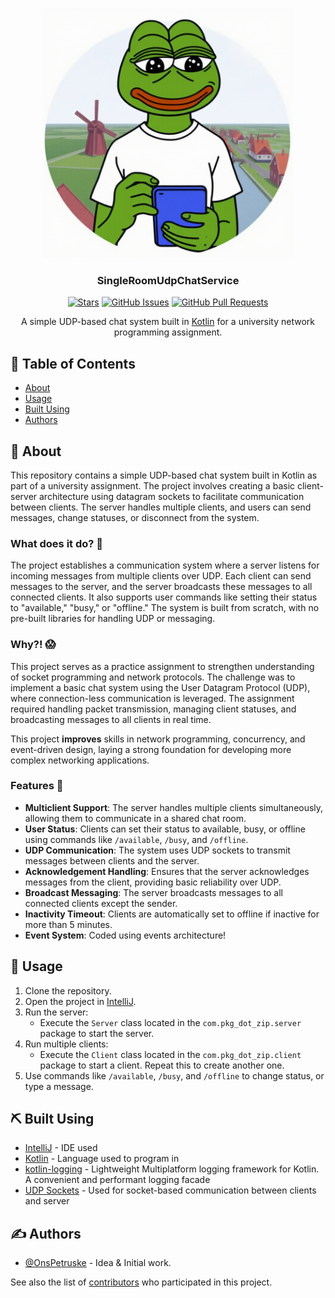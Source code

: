 <p align="center">
  <a href="https://github.com/pkg-dot-zip/SingleRoomUdpChatService/" rel="noopener">
    <img width=400px height=400px src="docs/logo.png" alt="Project logo"></a>
</p>

<h3 align="center">SingleRoomUdpChatService</h3>

<div align="center">

  [![Stars](https://img.shields.io/github/stars/pkg-dot-zip/SingleRoomUdpChatService.svg)](https://github.com/pkg-dot-zip/SingleRoomUdpChatService/stargazers)
  [![GitHub Issues](https://img.shields.io/github/issues/pkg-dot-zip/SingleRoomUdpChatService.svg)](https://github.com/pkg-dot-zip/SingleRoomUdpChatService/issues)
  [![GitHub Pull Requests](https://img.shields.io/github/issues-pr/pkg-dot-zip/SingleRoomUdpChatService.svg)](https://github.com/pkg-dot-zip/SingleRoomUdpChatService/pulls)

</div>

<p align="center">A simple UDP-based chat system built in <a href="https://kotlinlang.org/">Kotlin</a> for a university network programming assignment.
</p>

## 📝 Table of Contents
- [About](#about)
- [Usage](#usage)
- [Built Using](#built_using)
- [Authors](#authors)

## 🧐 About <a name="about"></a>
This repository contains a simple UDP-based chat system built in Kotlin as part of a university assignment. The project involves creating a basic client-server architecture using datagram sockets to facilitate communication between clients. The server handles multiple clients, and users can send messages, change statuses, or disconnect from the system.

### What does it do? 🤔
The project establishes a communication system where a server listens for incoming messages from multiple clients over UDP. Each client can send messages to the server, and the server broadcasts these messages to all connected clients. It also supports user commands like setting their status to "available," "busy," or "offline." The system is built from scratch, with no pre-built libraries for handling UDP or messaging.

### Why?! 😱
This project serves as a practice assignment to strengthen understanding of socket programming and network protocols. The challenge was to implement a basic chat system using the User Datagram Protocol (UDP), where connection-less communication is leveraged. The assignment required handling packet transmission, managing client statuses, and broadcasting messages to all clients in real time.

This project **improves** skills in network programming, concurrency, and event-driven design, laying a strong foundation for developing more complex networking applications.

### Features 🌟
- **Multiclient Support**: The server handles multiple clients simultaneously, allowing them to communicate in a shared chat room.
- **User Status**: Clients can set their status to available, busy, or offline using commands like `/available`, `/busy`, and `/offline`.
- **UDP Communication**: The system uses UDP sockets to transmit messages between clients and the server.
- **Acknowledgement Handling**: Ensures that the server acknowledges messages from the client, providing basic reliability over UDP.
- **Broadcast Messaging**: The server broadcasts messages to all connected clients except the sender.
- **Inactivity Timeout**: Clients are automatically set to offline if inactive for more than 5 minutes.
- **Event System**: Coded using events architecture!
  
## 🎈 Usage <a name="usage"></a>
1. Clone the repository.
1. Open the project in [IntelliJ](https://www.jetbrains.com/idea/).
1. Run the server:
    - Execute the `Server` class located in the `com.pkg_dot_zip.server` package to start the server.
1. Run multiple clients:
    - Execute the `Client` class located in the `com.pkg_dot_zip.client` package to start a client. Repeat this to create another one.
1. Use commands like `/available`, `/busy`, and `/offline` to change status, or type a message.

## ⛏️ Built Using <a name = "built_using"></a>
- [IntelliJ](https://www.jetbrains.com/idea/) - IDE used
- [Kotlin](https://kotlinlang.org/) - Language used to program in
- [kotlin-logging](https://github.com/oshai/kotlin-logging) - Lightweight Multiplatform logging framework for Kotlin. A convenient and performant logging facade
- [UDP Sockets](https://docs.oracle.com/javase/8/docs/api/java/net/DatagramSocket.html) - Used for socket-based communication between clients and server

## ✍️ Authors <a name = "authors"></a>
- [@OnsPetruske](https://github.com/pkg-dot-zip) - Idea & Initial work.

See also the list of [contributors](https://github.com/pkg-dot-zip/SingleRoomUdpChatService/contributors) who participated in this project.
